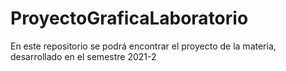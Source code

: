 # ProyectoGraficaLaboratorio
En este repositorio se podrá encontrar el proyecto de la materia, desarrollado en el semestre 2021-2
